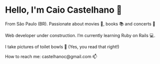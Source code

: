 <body>
        <div class="container">
            <div class="card-white" id="introduction">
                <h1>Hello, I'm Caio Castelhano 🤯 </h1>
                <p>From São Paulo (BR). Passionate about movies 🎥, books 📚 and concerts 🎵 </p>
                <p>Web developer under construction. I’m currently learning Ruby on Rails 💻.</p>
                <p>I take pictures of toilet bowls 🚽 (Yes, you read that right!)</p>
                <p>How to reach me: castelhanoc@gmail.com 📫</p>
        </div>   
</body>
